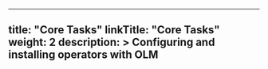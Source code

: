 
---
title: "Core Tasks"
linkTitle: "Core Tasks"
weight: 2
description: >
  Configuring and installing operators with OLM 
---


